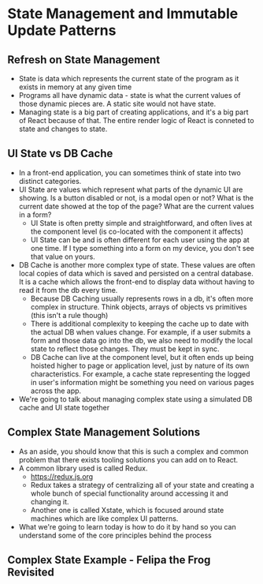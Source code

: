 # State Management and Immutable Update Patterns

## Refresh on State Management

- State is data which represents the current state of the program as it exists in memory at any given time
- Programs all have dynamic data - state is what the current values of those dynamic pieces are. A static site would not have state.
- Managing state is a big part of creating applications, and it's a big part of React because of that. The entire render logic of React is conneted to state and changes to state.

## UI State vs DB Cache

- In a front-end application, you can sometimes think of state into two distinct categories.
- UI State are values which represent what parts of the dynamic UI are showing. Is a button disabled or not, is a modal open or not? What is the current date showed at the top of the page? What are the current values in a form?
  - UI State is often pretty simple and straightforward, and often lives at the component level (is co-located with the component it affects)
  - UI State can be and is often different for each user using the app at one time. If I type something into a form on my device, you don't see that value on yours.
- DB Cache is another more complex type of state. These values are often local copies of data which is saved and persisted on a central database. It is a cache which allows the front-end to display data without having to read it from the db every time.
  - Because DB Caching usually represents rows in a db, it's often more complex in structure. Think objects, arrays of objects vs primitives (this isn't a rule though)
  - There is additional complexity to keeping the cache up to date with the actual DB when values change. For example, if a user submits a form and those data go into the db, we also need to modify the local state to reflect those changes. They must be kept in sync.
  - DB Cache can live at the component level, but it often ends up being hoisted higher to page or application level, just by nature of its own characteristics. For example, a cache state representing the logged in user's information might be something you need on various pages across the app.
- We're going to talk about managing complex state using a simulated DB cache and UI state together

## Complex State Management Solutions

- As an aside, you should know that this is such a complex and common problem that there exists tooling solutions you can add on to React.
- A common library used is called Redux.
  - https://redux.js.org
  - Redux takes a strategy of centralizing all of your state and creating a whole bunch of special functionality around accessing it and changing it.
  - Another one is called Xstate, which is focused around state machines which are like complex UI patterns.
- What we're going to learn today is how to do it by hand so you can understand some of the core principles behind the process

## Complex State Example - Felipa the Frog Revisited
